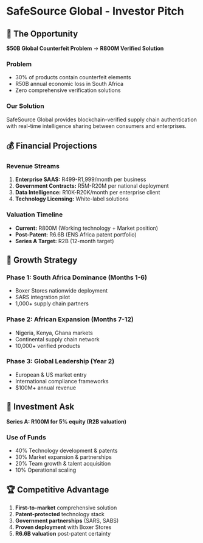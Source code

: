 # SafeSource Global - Investor Pitch

## 🎯 The Opportunity
**$50B Global Counterfeit Problem** → **R800M Verified Solution**

### Problem
- 30% of products contain counterfeit elements
- R50B annual economic loss in South Africa
- Zero comprehensive verification solutions

### Our Solution
SafeSource Global provides blockchain-verified supply chain authentication with real-time intelligence sharing between consumers and enterprises.

## 💰 Financial Projections

### Revenue Streams
1. **Enterprise SAAS:** R499-R1,999/month per business
2. **Government Contracts:** R5M-R20M per national deployment
3. **Data Intelligence:** R10K-R20K/month per enterprise client
4. **Technology Licensing:** White-label solutions

### Valuation Timeline
- **Current:** R800M (Working technology + Market position)
- **Post-Patent:** R6.6B (ENS Africa patent portfolio)
- **Series A Target:** R2B (12-month target)

## 🚀 Growth Strategy

### Phase 1: South Africa Dominance (Months 1-6)
- Boxer Stores nationwide deployment
- SARS integration pilot
- 1,000+ supply chain partners

### Phase 2: African Expansion (Months 7-12)
- Nigeria, Kenya, Ghana markets
- Continental supply chain network
- 10,000+ verified products

### Phase 3: Global Leadership (Year 2)
- European & US market entry
- International compliance frameworks
- $100M+ annual revenue

## 🤝 Investment Ask
**Series A: R100M for 5% equity (R2B valuation)**

### Use of Funds
- 40% Technology development & patents
- 30% Market expansion & partnerships
- 20% Team growth & talent acquisition
- 10% Operational scaling

## 🏆 Competitive Advantage
1. **First-to-market** comprehensive solution
2. **Patent-protected** technology stack
3. **Government partnerships** (SARS, SABS)
4. **Proven deployment** with Boxer Stores
5. **R6.6B valuation** post-patent certainty

